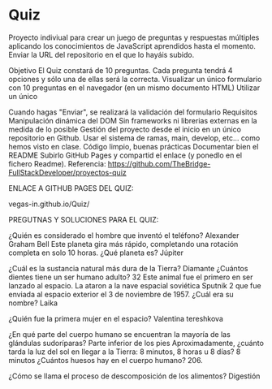 # Quiz

Proyecto indiviual para crear un juego de preguntas y respuestas múltiples aplicando los conocimientos de JavaScript aprendidos hasta el momento. Enviar la URL del repositorio en el que lo hayáis subido. 

Objetivo
El Quiz constará de 10 preguntas. Cada pregunta tendrá 4 opciones y sólo una de ellas será la correcta.
Visualizar un único formulario con 10 preguntas en el navegador (en un mismo documento HTML)
Utilizar un único <form>
Cuando hagas "Enviar", se realizará la validación del formulario
Requisitos
Manipulación dinámica del DOM
Sin frameworks ni librerias externas en la medida de lo posible
Gestión del proyecto desde el inicio en un único repositorio en Github. Usar el sistema de ramas, main, develop, etc... como hemos visto en clase.
Código limpio, buenas prácticas
Documentar bien el README
Subirlo GitHub Pages y compartid el enlace (y ponedlo en el fichero Readme).
Referencia: https://github.com/TheBridge-FullStackDeveloper/proyectos-quiz


ENLACE A GITHUB PAGES DEL QUIZ:

vegas-in.github.io/Quiz/


PREGUTNAS Y SOLUCIONES PARA EL QUIZ:

¿Quién es considerado el hombre que inventó el teléfono? Alexander Graham Bell
Este planeta gira más rápido, completando una rotación completa en solo 10 horas. ¿Qué planeta es? Júpiter

¿Cuál es la sustancia natural más dura de la Tierra? Diamante
¿Cuántos dientes tiene un ser humano adulto? 32
Este animal fue el primero en ser lanzado al espacio. La ataron a la nave espacial soviética Sputnik 2 que fue enviada al espacio exterior el 3 de noviembre de 1957. ¿Cuál era su nombre? Laika

¿Quién fue la primera mujer en el espacio? Valentina tereshkova

¿En qué parte del cuerpo humano se encuentran la mayoría de las glándulas sudoríparas? Parte inferior de los pies
Aproximadamente, ¿cuánto tarda la luz del sol en llegar a la Tierra: 8 minutos, 8 horas u 8 días? 8 minutos
¿Cuántos huesos hay en el cuerpo humano? 206.

¿Cómo se llama el proceso de descomposición de los alimentos? Digestión